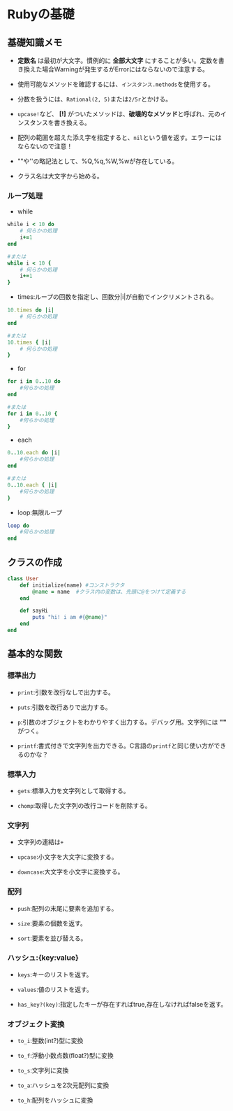 # Rubyの基礎

## 基礎知識メモ

* **定数名** は最初が大文字。慣例的に **全部大文字** にすることが多い。定数を書き換えた場合Warningが発生するがErrorにはならないので注意する。

* 使用可能なメソッドを確認するには、`インスタンス.methods`を使用する。

* 分数を扱うには、`Rational(2, 5)`または`2/5r`とかける。

* `upcase!`など、 **[!]** がついたメソッドは、**破壊的なメソッド**と呼ばれ、元のインスタンスを書き換える。

* 配列の範囲を超えた添え字を指定すると、`nil`という値を返す。エラーにはならないので注意！

* ""や''の略記法として、%Q,%q,%W,%wが存在している。

* クラス名は大文字から始める。

### ループ処理

* while

```Ruby
while i < 10 do
    # 何らかの処理
    i+=1
end

#または
while i < 10 {
    # 何らかの処理
    i+=1
}
```

* times:ループの回数を指定し、回数分|i|が自動でインクリメントされる。

```Ruby
10.times do |i|
    # 何らかの処理
end

#または
10.times { |i|
    # 何らかの処理
}
```

* for

```Ruby
for i in 0..10 do
    #何らかの処理
end

#または
for i in 0..10 {
    #何らかの処理
}
```

* each

```Ruby
0..10.each do |i|
    #何らかの処理
end

#または
0..10.each { |i|
    #何らかの処理
}
```

* loop:無限ループ

```Ruby
loop do
    #何らかの処理
end
```

## クラスの作成

```Ruby
class User
    def initialize(name) #コンストラクタ
        @name = name  #クラス内の変数は、先頭に@をつけて定義する
    end

    def sayHi
        puts "hi! i am #{@name}"
    end
end
```

## 基本的な関数

### 標準出力

* `print`:引数を改行なしで出力する。

* `puts`:引数を改行ありで出力する。

* `p`:引数のオブジェクトをわかりやすく出力する。デバッグ用。文字列には **""** がつく。

* `printf`:書式付きで文字列を出力できる。C言語の`printf`と同じ使い方ができるのかな？

### 標準入力

* `gets`:標準入力を文字列として取得する。

* `chomp`:取得した文字列の改行コードを削除する。

### 文字列

* 文字列の連結は`+`

* `upcase`:小文字を大文字に変換する。

* `downcase`:大文字を小文字に変換する。

### 配列

* `push`:配列の末尾に要素を追加する。

* `size`:要素の個数を返す。

* `sort`:要素を並び替える。

### ハッシュ:{key:value}

* `keys`:キーのリストを返す。

* `values`:値のリストを返す。

* `has_key?(key)`:指定したキーが存在すればtrue,存在しなければfalseを返す。

### オブジェクト変換

* `to_i`:整数(int?)型に変換

* `to_f`:浮動小数点数(float?)型に変換

* `to_s`:文字列に変換

* `to_a`:ハッシュを2次元配列に変換

* `to_h`:配列をハッシュに変換

